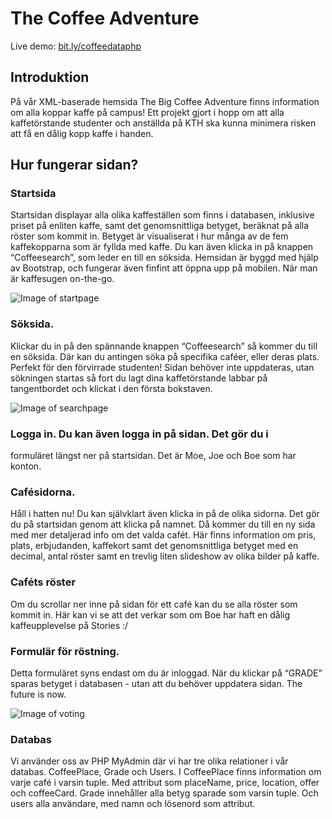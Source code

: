 # The Coffee Adventure
Live demo: [bit.ly/coffeedataphp](http://bit.ly/coffeedataphp)

## Introduktion
På vår XML-baserade hemsida The Big Coffee Adventure finns information om alla koppar kaffe på campus! 
Ett projekt gjort i hopp om att alla kaffetörstande studenter och anställda på KTH ska kunna minimera risken att få
en dålig kopp kaffe i handen.

## Hur fungerar sidan?
### Startsida
Startsidan displayar alla olika kaffeställen som finns i databasen, inklusive priset på enliten kaffe, samt det genomsnittliga betyget, beräknat på alla röster som kommit in.
Betyget är visualiserat i hur många av de fem kaffekopparna som är fyllda med kaffe. Du
kan även klicka in på knappen “Coffeesearch”, som leder en till en söksida. Hemsidan är
byggd med hjälp av Bootstrap, och fungerar även finfint att öppna upp på mobilen. När
man är kaffesugen on-the-go.

![Image of startpage](https://i.imgur.com/Y5rMSi4.png)

### Söksida.
Klickar du in på den spännande knappen “Coffeesearch” så kommer du till en söksida.
Där kan du antingen söka på specifika caféer, eller deras plats. Perfekt för den
förvirrade studenten! Sidan behöver inte uppdateras, utan sökningen startas så fort du
lagt dina kaffetörstande labbar på tangentbordet och klickat i den första bokstaven.

![Image of searchpage](https://i.imgur.com/xiPEU8z.png)

### Logga in. ​ Du kan även logga in på sidan. Det gör du i
formuläret längst ner på startsidan. Det är Moe, Joe och Boe som har konton. 

### Cafésidorna.
Håll i hatten nu! Du kan självklart även klicka in på
de olika sidorna. Det gör du på startsidan genom att
klicka på namnet. Då kommer du till en ny sida med mer detaljerad info om det valda cafét.
Här finns information om pris, plats, erbjudanden, kaffekort samt det genomsnittliga betyget med en decimal,
antal röster samt en trevlig liten slideshow av olika bilder på kaffe.

### Caféts röster
Om du scrollar ner inne på sidan för ett café kan
du se alla röster som kommit in. Här kan vi se att
det verkar som om Boe har haft en dålig
kaffeupplevelse på Stories :/

### Formulär för röstning.
Detta formuläret syns endast om
du är inloggad. När du klickar på “GRADE”
sparas betyget i databasen - utan att du behöver
uppdatera sidan. The future is now. 

![Image of voting](https://i.imgur.com/5rVgTo1.png)


### Databas
Vi använder oss av PHP MyAdmin där vi har tre olika
relationer i vår databas. CoffeePlace, Grade och Users. I
CoffeePlace finns information om varje café i varsin tuple.
Med attribut som placeName, price, location, offer och
coffeeCard. Grade innehåller alla betyg sparade som varsin
tuple. Och users alla användare, med namn och lösenord som attribut.
